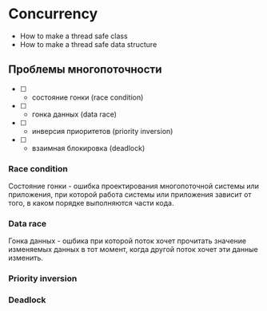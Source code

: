 # Concurrency

* How to make a thread safe class
* How to make a thread safe data structure

## Проблемы многопоточности

* [ ] - состояние гонки (race condition)
* [ ] - гонка данных (data race)
* [ ] - инверсия приоритетов (priority inversion)
* [ ] - взаимная блокировка (deadlock)

### Race condition

Состояние гонки - ошибка проектирования многопоточной системы или приложения, при которой работа системы или приложения зависит от того, в каком порядке выполняются части кода.

### Data race 

Гонка данных - ошбика при которой поток хочет прочитать значение изменяемых данных в тот момент, когда другой поток хочет эти данные изменить.

### Priority inversion

### Deadlock

